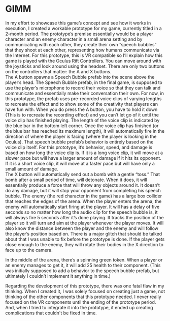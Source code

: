 # GIMM
In my effort to showcase this game’s concept and see how it works in execution, I created a workable prototype for my game, currently titled in a 2-month period. The prototype’s premise essentially would be a player character and an enemy character in a small arena setting and by communicating with each other, they create their own “speech bubbles” that they shoot at each other, representing how humans communicate via the Internet. For this prototype, this is VR compatible so I’ll explain how this game is played with the Oculus Rift Controllers. You can move around with the joysticks and look around using the headset. There are only two buttons on the controllers that matter: the A and X buttons.  
The A button spawns a Speech Bubble prefab into the scene above the player’s head. The Speech Bubble prefab, in the final game, is supposed to use the player’s microphone to record their voice so that they can talk and communicate and essentially make their conversation their own. For now, in this prototype, the prefab uses pre-recorded voice clips of varying lengths to recreate the effect and to show some of the creativity that players can have fun with. When you do press the A button, you have to hold it down (This is to recreate the recording effect) and you can’t let go of it until the voice clip has finished playing. The length of the voice clip is indicated by the blue bar in the bottom left corner. Once the voice clip has finished (or the blue bar has reached its maximum length), it will automatically fire in the direction of where the player is facing (where the player is looking in the Oculus). That speech bubble prefab’s behavior is entirely based on the voice clip itself. For this prototype, it’s behavior, speed, and damage is based on how long the voice clip is. If it is a long voice clip, it will move at a slower pace but will have a larger amount of damage if it hits its opponent. If it is a short voice clip, it will move at a faster pace but will have only a small amount of damage.  
The X button will automatically send out a bomb with a gentle “toss.” That bomb after a small period of time, will detonate. When it does, it will essentially produce a force that will throw any objects around it. It doesn’t do any damage, but it will stop your opponent from completing his speech bubble. 
The enemy (the red character in the game) has a large box collider that reaches the edges of the arena. When the player enters the arena, the enemy will automatically start firing at the player. It will has a delay of five seconds so no matter how long the audio clip for the speech bubble is, it will always fire 5 seconds after it’s done playing. It tracks the position of the player so it will turn and aim at the player whenever the player moves. It will also know the distance between the player and the enemy and will follow the player’s position based on. There is a major glitch that should be talked about that I was unable to fix before the prototype is done. If the player gets close enough to the enemy, they will rotate their bodies in the X direction to face up to the camera. 

In the middle of the arena, there’s a spinning green token. When a player or an enemy manages to get it, it will add 25 health to their component. (This was initially supposed to add a behavior to the speech bubble prefab, but ultimately I couldn’t implement it anything in time.) 

Regarding the development of this prototype, there was one fatal flaw in my thinking. When I created it, I was solely focused on creating just a game, not thinking of the other components that this prototype needed. I never really focused on the VR components until the ending of the prototype period. And, when I tried to integrate it into the prototype, it ended up creating complications that couldn't be fixed in time.  
